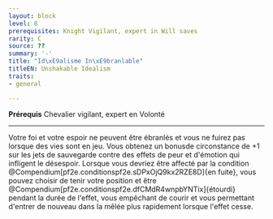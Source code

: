 ```yaml
---
layout: block
level: 8
prerequisites: Knight Vigilant, expert in Will saves
rarity: C
source: ??
summary: '-'
title: "Id\xE9alisme In\xE9branlable"
titleEN: Unshakable Idealism
traits:
- general

---
```


<p><span><strong>Prérequis</strong> Chevalier vigilant, expert en Volonté<br></span></p>
<hr>
<p>Votre foi et votre espoir ne peuvent être ébranlés et vous ne fuirez pas lorsque des vies sont en jeu. Vous obtenez un bonusde circonstance de +1 sur les jets de sauvegarde contre des effets de peur et d'émotion qui infligent le désespoir. Lorsque vous devriez être affecté par la condition @Compendium[pf2e.conditionspf2e.sDPxOjQ9kx2RZE8D]{en fuite}, vous pouvez choisir de tenir votre position et être @Compendium[pf2e.conditionspf2e.dfCMdR4wnpbYNTix]{étourdi} pendant la durée de l'effet, vous empêchant de courir et vous permettant d'entrer de nouveau dans la mêlée plus rapidement lorsque l'effet cesse.&nbsp;</p>